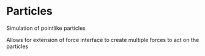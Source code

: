 # Particles
Simulation of pointlike particles

Allows for extension of force interface to create multiple forces to act on the particles
